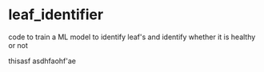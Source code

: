 # leaf_identifier
code to train a ML model to identify leaf's and identify whether it is healthy or not

thisasf asdhfaohf'ae
